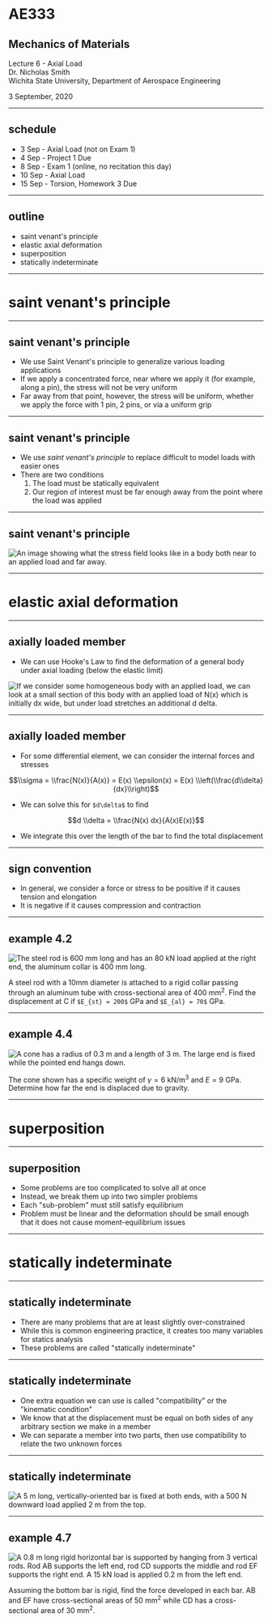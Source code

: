 
# AE333
## Mechanics of Materials
Lecture 6 - Axial Load<br/>
Dr. Nicholas Smith<br/>
Wichita State University, Department of Aerospace Engineering

3 September, 2020

----
## schedule

- 3 Sep - Axial Load (not on Exam 1)
- 4 Sep - Project 1 Due
- 8 Sep - Exam 1 (online, no recitation this day)
- 10 Sep - Axial Load
- 15 Sep - Torsion, Homework 3 Due

----
## outline

- saint venant's principle
- elastic axial deformation
- superposition
- statically indeterminate

---
# saint venant's principle

----
## saint venant's principle

-   We use Saint Venant's principle to generalize various loading applications
-   If we apply a concentrated force, near where we apply it (for example, along a pin), the stress will not be very uniform
-   Far away from that point, however, the stress will be uniform, whether we apply the force with 1 pin, 2 pins, or via a uniform grip

----
## saint venant's principle

-   We use *saint venant's principle* to replace difficult to model loads with easier ones
-   There are two conditions
    1.  The load must be statically equivalent
    2.  Our region of interest must be far enough away from the point where the load was applied

----
## saint venant's principle

![An image showing what the stress field looks like in a body both near to an applied load and far away.](../images/st-venant.jpg)

---
# elastic axial deformation

----
## axially loaded member

-   We can use Hooke's Law to find the deformation of a general body under axial loading (below the elastic limit)

![If we consider some homogeneous body with an applied load, we can look at a small section of this body with an applied load of N(x) which is initially dx wide, but under load stretches an additional d delta.](../images/axial-load.jpg)

----
## axially loaded member

-   For some differential element, we can consider the internal forces and stresses

$$\\sigma = \\frac{N(x)}{A(x)} = E(x) \\epsilon(x) = E(x) \\left(\\frac{d\\delta}{dx}\\right)$$

-   We can solve this for `$d\delta$` to find

$$d \\delta = \\frac{N(x) dx}{A(x)E(x)}$$

-   We integrate this over the length of the bar to find the total displacement

----
## sign convention

-   In general, we consider a force or stress to be positive if it causes tension and elongation
-   It is negative if it causes compression and contraction

----
## example 4.2

![The steel rod is 600 mm long and has an 80 kN load applied at the right end, the aluminum collar is 400 mm long.](../images/example-4-2.jpg) <!-- .element width="60%" -->

A steel rod with a 10mm diameter is attached to a rigid collar passing through an aluminum tube with cross-sectional area of 400 mm<sup>2</sup>. Find the displacement at C if `$E_{st} = 200$` GPa and `$E_{al} = 70$` GPa.

----
## example 4.4

<div class="left">

![A cone has a radius of 0.3 m and a length of 3 m. The large end is fixed while the pointed end hangs down.](../images/example-4-4.jpg) <!-- .element width="60%" -->

</div>
<div class="right">

The cone shown has a specific weight of $\gamma = 6$ kN/m<sup>3</sup> and $E=9$ GPa.
Determine how far the end is displaced due to gravity.

</div>

---
# superposition

----
## superposition

-   Some problems are too complicated to solve all at once
-   Instead, we break them up into two simpler problems
-   Each "sub-problem" must still satisfy equilibrium
-   Problem must be linear and the deformation should be small enough that it does not cause moment-equilibrium issues

---
# statically indeterminate

----
## statically indeterminate

-   There are many problems that are at least slightly over-constrained
-   While this is common engineering practice, it creates too many variables for statics analysis
-   These problems are called "statically indeterminate"

----
## statically indeterminate

-   One extra equation we can use is called "compatibility" or the "kinematic condition"
-   We know that at the displacement must be equal on both sides of any arbitrary section we make in a member
-   We can separate a member into two parts, then use compatibility to relate the two unknown forces

----
## statically indeterminate

![A 5 m long, vertically-oriented bar is fixed at both ends, with a 500 N downward load applied 2 m from the top.](../images/statically-indeterminate.jpg) <!-- .element width="25%" -->

----
## example 4.7

<div class="left">

![A 0.8 m long rigid horizontal bar is supported by hanging from 3 vertical rods. Rod AB supports the left end, rod CD supports the middle and rod EF supports the right end. A 15 kN load is applied 0.2 m from the left end.](../images/example-4-7.jpg)

</div>
<div class="right">

Assuming the bottom bar is rigid, find the force developed in each bar.
AB and EF have cross-sectional areas of 50 mm<sup>2</sup> while CD has a cross-sectional area of 30 mm<sup>2</sup>.

</div>
